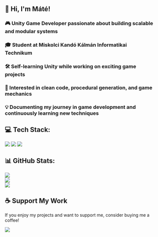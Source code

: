 <div style="margin-left: 20px;">

<h2>👋 Hi, I'm Máté!</h2>

<h3>    🎮 Unity Game Developer passionate about building scalable and modular systems</h3>
<h3>    🎓 Student at Miskolci Kandó Kálmán Informatikai Technikum</h3>
<h3>    🛠️ Self-learning Unity while working on exciting game projects</h3>
<h3>    🚀 Interested in clean code, procedural generation, and game mechanics</h3>
<h3>    💡 Documenting my journey in game development and continuously learning new techniques</h3>

<h2>💻 Tech Stack:</h2>

<img src="https://img.shields.io/badge/unity-%23000000.svg?style=for-the-badge&logo=unity&logoColor=white"/>
<img src="https://img.shields.io/badge/c%23-%23239120.svg?style=for-the-badge&logo=csharp&logoColor=white"/>
<img src="https://img.shields.io/badge/mysql-4479A1.svg?style=for-the-badge&logo=mysql&logoColor=white"/>

<h2>📊 GitHub Stats:</h2>

<img src="https://github-readme-stats.vercel.app/api?username=dongesz&theme=dark&hide_border=false&include_all_commits=false&count_private=false&bg_color=00000000&border_color=cccccc"/>
<br/>
<img src="https://github-readme-streak-stats.herokuapp.com/?user=dongesz&theme=dark&hide_border=false&bg_color=00000000&border_color=cccccc"/>
<br/>
<img src="https://github-readme-stats.vercel.app/api/top-langs/?username=dongesz&theme=dark&hide_border=false&include_all_commits=false&count_private=false&layout=compact&bg_color=00000000&border_color=cccccc"/>


<h2>☕ Support My Work</h2>

<p>If you enjoy my projects and want to support me, consider buying me a coffee!</p>

<a href="https://buymeacoffee.com/majorosm_">
    <img src="https://img.shields.io/badge/Buy%20Me%20a%20Coffee-ffdd00?style=for-the-badge&logo=buy-me-a-coffee&logoColor=black"/>
</a>

</div>
